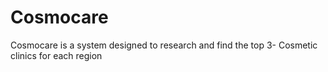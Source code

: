 # Cosmocare
Cosmocare is a system designed to  research and find the top 3- Cosmetic clinics for each region
